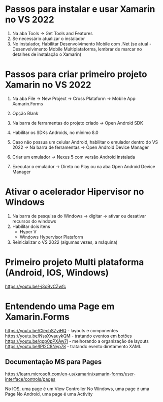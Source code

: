 # Passos para instalar e usar Xamarin no VS 2022

1) Na aba Tools -> Get Tools and Features
2) Se necessário atualizar o instalador
3) No instalador, Habilitar Desenvolvimento Mobile com .Net (se atual - Desenvolvimento Mobile Multiplataforma, lembrar de marcar no detalhes de instalação o Xamarin)

# Passos para criar primeiro projeto Xamarin no VS 2022
1) Na aba File -> New Project -> Cross Plataform -> Mobile App Xamarin.Forms
2) Opção Blank

3) Na barra de ferramentas do projeto criado -> Open Android SDK
4) Habilitar os SDKs Androids, no mínimo 8.0
5) Caso não possua um celular Android, habilitar o emulador dentro do VS 2022 -> Na barra de ferramentas -> Open Android Device Manager
6) Criar um emulador -> Nexus 5 com versão Android instalada
7) Executar o emulador -> Direto no Play ou na aba Open Android Device Manager

# Ativar o acelerador Hipervisor no Windows
1) Na barra de pesquisa do Windows -> digitar -> ativar ou desativar recursos do windows
2) Habilitar dois itens
    - Hyper V
    - Windows Hypervisor Plataform
3) Reinicializar o VS 2022 (algumas vezes, a máquina)

# Primeiro projeto Multi plataforma (Android, IOS, Windows)

https://youtu.be/-j3oBvCZwfc

# Entendendo uma Page em Xamarin.Forms

https://youtu.be/ClechSZyiHQ - layouts e componentes
https://youtu.be/NssXwauykQM - tratando eventos em botões
https://youtu.be/qpp0pPXAw7I - melhorando a organização de layouts
https://youtu.be/lPl2C8Nyp78 - tratando evento diretamento XAML

## Documentação MS para Pages
https://learn.microsoft.com/en-us/xamarin/xamarin-forms/user-interface/controls/pages

No IOS, uma page é um View Controller
No Windows, uma page é uma Page
No Android, uma page é uma Activity